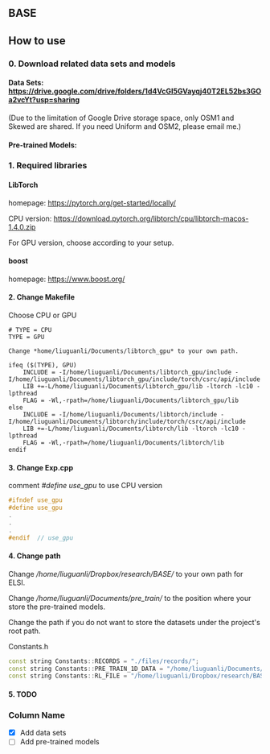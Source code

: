 ## BASE





##  How to use

### 0. Download related data sets and models

#### Data Sets: https://drive.google.com/drive/folders/1d4VcGI5GVayqj40T2EL52bs3GOa2vcYt?usp=sharing

(Due to the limitation of Google Drive storage space, only OSM1 and Skewed are shared. If you need Uniform and OSM2, please email me.)

#### Pre-trained Models: 

### 1. Required libraries

#### LibTorch
homepage: https://pytorch.org/get-started/locally/

CPU version: https://download.pytorch.org/libtorch/cpu/libtorch-macos-1.4.0.zip

For GPU version, choose according to your setup.

#### boost

homepage: https://www.boost.org/

#### 2. Change Makefile

Choose CPU or GPU

```
# TYPE = CPU
TYPE = GPU

Change *home/liuguanli/Documents/libtorch_gpu* to your own path.

ifeq ($(TYPE), GPU)
	INCLUDE = -I/home/liuguanli/Documents/libtorch_gpu/include -I/home/liuguanli/Documents/libtorch_gpu/include/torch/csrc/api/include
	LIB +=-L/home/liuguanli/Documents/libtorch_gpu/lib -ltorch -lc10 -lpthread
	FLAG = -Wl,-rpath=/home/liuguanli/Documents/libtorch_gpu/lib
else
	INCLUDE = -I/home/liuguanli/Documents/libtorch/include -I/home/liuguanli/Documents/libtorch/include/torch/csrc/api/include
	LIB +=-L/home/liuguanli/Documents/libtorch/lib -ltorch -lc10 -lpthread
	FLAG = -Wl,-rpath=/home/liuguanli/Documents/libtorch/lib
endif
```

#### 3. Change Exp.cpp

comment *#define use_gpu* to use CPU version

```C++
#ifndef use_gpu
#define use_gpu
.
.
.
#endif  // use_gpu
```

#### 4. Change path
Change */home/liuguanli/Dropbox/research/BASE/* to your own path for ELSI.

Change */home/liuguanli/Documents/pre_train/* to the position where your store the pre-trained models.

Change the path if you do not want to store the datasets under the project's root path.

Constants.h
```C++
const string Constants::RECORDS = "./files/records/";
const string Constants::PRE_TRAIN_1D_DATA = "/home/liuguanli/Documents/pre_train/1D_data/0.1/";
const string Constants::RL_FILE = "/home/liuguanli/Dropbox/research/BASE/method_pool/RL/rl_4_sfc/RL_4_SFC.py";
```


#### 5. TODO
### Column Name
- [x] Add data sets
- [ ] Add pre-trained models